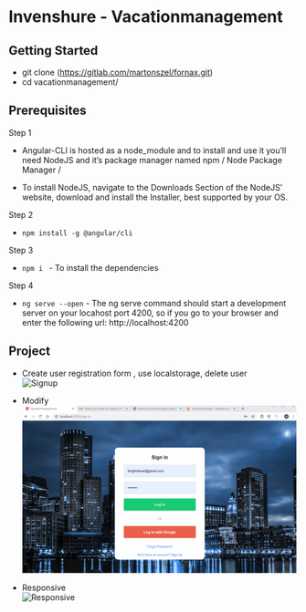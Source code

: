 # Invenshure - Vacationmanagement

## Getting Started

- git clone (https://gitlab.com/martonszel/fornax.git)
- cd vacationmanagement/

## Prerequisites

Step 1 
- Angular-CLI is hosted as a node_module and to install and use it you’ll need NodeJS and it’s package manager named npm / Node Package Manager /

- To install NodeJS, navigate to the Downloads Section of the NodeJS’ website, download and install the Installer, best supported by your OS.

Step 2 
- `npm install -g @angular/cli`

Step 3
- `npm i ` - To install the dependencies 

Step 4 
- `ng serve --open` - The ng serve command should start a development server on your locahost port 4200, so if you go to your browser and enter the following url: http://localhost:4200 

## Project 

- Create user registration form , use localstorage, delete user  
![Signup](img/Signup.gif)

- Modify  
![ResetPSW](img/resetpassword.gif)

- Responsive  
![Responsive](img/Responsive.gif)

